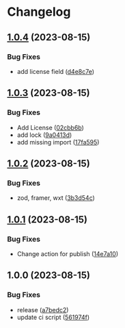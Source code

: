 # Changelog

## [1.0.4](https://github.com/zerocity/zerohaven/compare/v1.0.3...v1.0.4) (2023-08-15)


### Bug Fixes

* add  license field ([d4e8c7e](https://github.com/zerocity/zerohaven/commit/d4e8c7e87aece1cae7fd855123d422e0c1cf24ed))

## [1.0.3](https://github.com/zerocity/zerohaven/compare/v1.0.2...v1.0.3) (2023-08-15)


### Bug Fixes

* Add License ([02cbb6b](https://github.com/zerocity/zerohaven/commit/02cbb6b6265599f6ec30368e2be172d502bb0ea8))
* add lock ([9a0413d](https://github.com/zerocity/zerohaven/commit/9a0413d35535b2eb884b1ca45eae8bf3938d1179))
* add missing import ([17fa595](https://github.com/zerocity/zerohaven/commit/17fa595186db58543adb94fbe060b46fc708e750))

## [1.0.2](https://github.com/zerocity/zerohaven/compare/v1.0.1...v1.0.2) (2023-08-15)


### Bug Fixes

* zod, framer, wxt ([3b3d54c](https://github.com/zerocity/zerohaven/commit/3b3d54cb4951c035697fb3a019a390230419dcba))

## [1.0.1](https://github.com/zerocity/zerohaven/compare/v1.0.0...v1.0.1) (2023-08-15)


### Bug Fixes

* Change action for publish ([14e7a10](https://github.com/zerocity/zerohaven/commit/14e7a10a0a896edeb82d5e7dfabf8cce87bc8a99))

## 1.0.0 (2023-08-15)


### Bug Fixes

* release ([a7bedc2](https://github.com/zerocity/zerohaven/commit/a7bedc24947a89cc3f0c3d8d35d3b4d96658a8ae))
* update ci script ([561974f](https://github.com/zerocity/zerohaven/commit/561974f70b373f52d773b1c0dd67810d56391b38))

